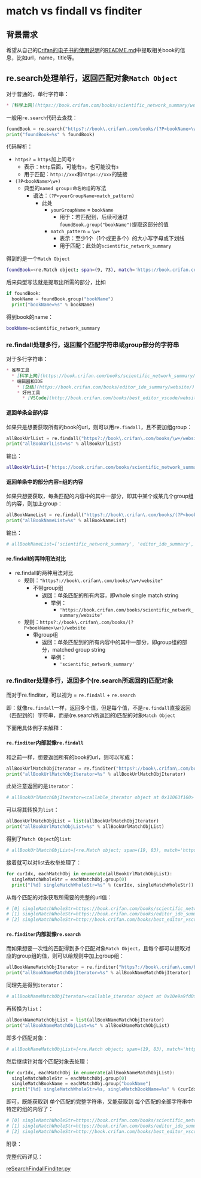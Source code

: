 # match vs findall vs finditer

## 背景需求

希望从自己的[Crifan的电子书的使用说明](https://github.com/crifan/crifan_ebook_readme)的[README.md](https://raw.githubusercontent.com/crifan/crifan_ebook_readme/master/README.md)中提取相关book的信息，比如url，name，title等。

## re.search处理单行，返回匹配对象`Match Object`

对于普通的，单行字符串：

```markdown
* [科学上网](https://book.crifan.com/books/scientific_network_summary/website)
```

一般用`re.search`代码去查找：

```python
foundBook = re.search("https?://book\.crifan\.com/books/(?P<bookName>\w+)/website", singleLineMdStr)
print("foundBook=%s" % foundBook)
```

代码解析：

* `https?` = `https`加上问号`?`
  * 表示：`http`后面，可能有`s`，也可能没有`s`
  * 用于匹配：`http://xxx`和`https://xxx`的链接
* `(?P<bookName>\w+)`
  * 典型的`named group`=`命名的组`的写法
    * 语法：`(?P<yourGroupName>match_pattern)`
      * 此处
        * `yourGroupName` = `bookName`
          * 用于：若匹配到，后续可通过`foundBook.group("bookName")`提取这部分的值
        * `match_pattern` = `\w+`
          * 表示：至少1个（1个或更多个）的大小写字母或下划线
          * 用于匹配：此处的`scientific_network_summary`

得到的是一个`Match Object`

```bash
foundBook=<re.Match object; span=(9, 73), match='https://book.crifan.com/books/scientific_network_>
```

后来典型写法就是提取出所需的部分，比如

```python
if foundBook:
  bookName = foundBook.group("bookName")
  print("bookName=%s" % bookName)
```

得到book的name：

```bash
bookName=scientific_network_summary
```

### re.findall处理多行，返回整个匹配字符串或group部分的字符串

对于多行字符串：

```markdown
* 推荐工具
  * [科学上网](https://book.crifan.com/books/scientific_network_summary/website)
  * 编辑器和IDE
    * [总结](https://book.crifan.com/books/editor_ide_summary/website/)
    * 好用工具
      * [VSCode](http://book.crifan.com/books/best_editor_vscode/website)
```

#### 返回单条全部内容

如果只是想要获取所有的book的url，则可以用`re.findall`，且不要加组group：

```python
allBookUrlList = re.findall("https?://book\.crifan\.com/books/\w+/website", multipleLineDdStr)
print("allBookUrlList=%s" % allBookUrlList)
```

输出：

```bash
allBookUrlList=['https://book.crifan.com/books/scientific_network_summary/website', 'https://book.crifan.com/books/editor_ide_summary/website', 'http://book.crifan.com/books/best_editor_vscode/website']
```

#### 返回单条中的部分内容=组的内容

如果只想要获取，每条匹配的内容中的其中一部分，即其中某个或某几个group组的内容，则加上group：

```python
allBookNameList = re.findall("https?://book\.crifan\.com/books/(?P<bookName>\w+)/website", multipleLineDdStr, re.S)
print("allBookNameList=%s" % allBookNameList)
```

输出：

```bash
# allBookNameList=['scientific_network_summary', 'editor_ide_summary', 'best_editor_vscode']
```

#### re.findall的两种用法对比

* re.findall的两种用法对比
  * 规则：`"https?://book\.crifan\.com/books/\w+/website"`
    * 不带group组
      * 返回：单条匹配的所有内容，即whole single match string
        * 举例：
          * `'https://book.crifan.com/books/scientific_network_summary/website'`
  * 规则：`https?://book\.crifan\.com/books/(?P<bookName>\w+)/website`
    * 带group组
      * 返回：单条匹配到的所有内容中的其中一部分，即group组的部分，matched group string
        * 举例：
          * `'scientific_network_summary'`

### re.finditer处理多行，返回多个(re.search所返回的)匹配对象

而对于re.finditer，可以视为 = `re.findall` + `re.search`

即：就像`re.findall`一样，返回多个值，但是每个值，不是`re.findall`直接返回（匹配到的）字符串，而是(re.search所返回的)匹配的对象`Match Object`

下面用具体例子来解释：

#### `re.finditer`内部就像`re.findall`

和之前一样，想要返回所有的book的url，则可以写成：

```python
allBookUrlMatchObjIterator = re.finditer("https?://book\.crifan\.com/books/\w+/website", multipleLineDdStr)
print("allBookUrlMatchObjIterator=%s" % allBookUrlMatchObjIterator)
```

此处注意返回的是`iterator`：

```bash
# allBookUrlMatchObjIterator=<callable_iterator object at 0x11063f160>
```

可以将其转换为`list`：

```python
allBookUrlMatchObjList = list(allBookUrlMatchObjIterator)
print("allBookUrlMatchObjList=%s" % allBookUrlMatchObjList)
```

得到了`Match Object`的`list`:

```bash
# allBookUrlMatchObjList=[<re.Match object; span=(19, 83), match='https://book.crifan.com/books/scientific_network_>, <re.Match object; span=(108, 164), match='https://book.crifan.com/books/editor_ide_summary/>, <re.Match object; span=(195, 250), match='http://book.crifan.com/books/best_editor_vscode/w>]
```

接着就可以对list去枚举处理了：

```python
for curIdx, eachMatchObj in enumerate(allBookUrlMatchObjList):
  singleMatchWholeStr = eachMatchObj.group(0)
  print("[%d] singleMatchWholeStr=%s" % (curIdx, singleMatchWholeStr))
```

从每个匹配的对象获取所需要的完整的url值：

```bash
# [0] singleMatchWholeStr=https://book.crifan.com/books/scientific_network_summary/website
# [1] singleMatchWholeStr=https://book.crifan.com/books/editor_ide_summary/website
# [2] singleMatchWholeStr=http://book.crifan.com/books/best_editor_vscode/website
```

#### `re.finditer`内部就像`re.search`

而如果想要一次性的匹配得到多个匹配对象`Match Object`，且每个都可以提取对应的group组的值，则可以给规则中加上group组：

```python
allBookNameMatchObjIterator = re.finditer("https?://book\.crifan\.com/books/(?P<bookName>\w+)/website", multipleLineDdStr)
print("allBookNameMatchObjIterator=%s" % allBookNameMatchObjIterator)
```

同理先是得到`iterator`：

```bash
# allBookNameMatchObjIterator=<callable_iterator object at 0x10e9a9fd0>
```

再转换为`list`：

```python
allBookNameMatchObjList = list(allBookNameMatchObjIterator)
print("allBookNameMatchObjList=%s" % allBookNameMatchObjList)
```

即多个匹配对象：

```bash
# allBookNameMatchObjList=[<re.Match object; span=(19, 83), match='https://book.crifan.com/books/scientific_network_>, <re.Match object; span=(108, 164), match='https://book.crifan.com/books/editor_ide_summary/>, <re.Match object; span=(195, 250), match='http://book.crifan.com/books/best_editor_vscode/w>]
```

然后继续针对每个匹配对象去处理：

```python
for curIdx, eachMatchObj in enumerate(allBookNameMatchObjList):
  singleMatchWholeStr = eachMatchObj.group(0)
  singleMatchBookName = eachMatchObj.group("bookName")
  print("[%d] singleMatchWholeStr=%s, singleMatchBookName=%s" % (curIdx, singleMatchWholeStr, singleMatchBookName))
```

即可，既能获取到 单个匹配的完整字符串，又能获取到 每个匹配的全部字符串中特定的组的内容了：

```bash
# [0] singleMatchWholeStr=https://book.crifan.com/books/scientific_network_summary/website, singleMatchBookName=scientific_network_summary
# [1] singleMatchWholeStr=https://book.crifan.com/books/editor_ide_summary/website, singleMatchBookName=editor_ide_summary
# [2] singleMatchWholeStr=http://book.crifan.com/books/best_editor_vscode/website, singleMatchBookName=best_editor_vscode
```

附录：

完整代码详见：

[reSearchFindallFinditer.py](https://book.crifan.com/books/python_regex_re_intro/website/assets/file/reSearchFindallFinditer.py)
